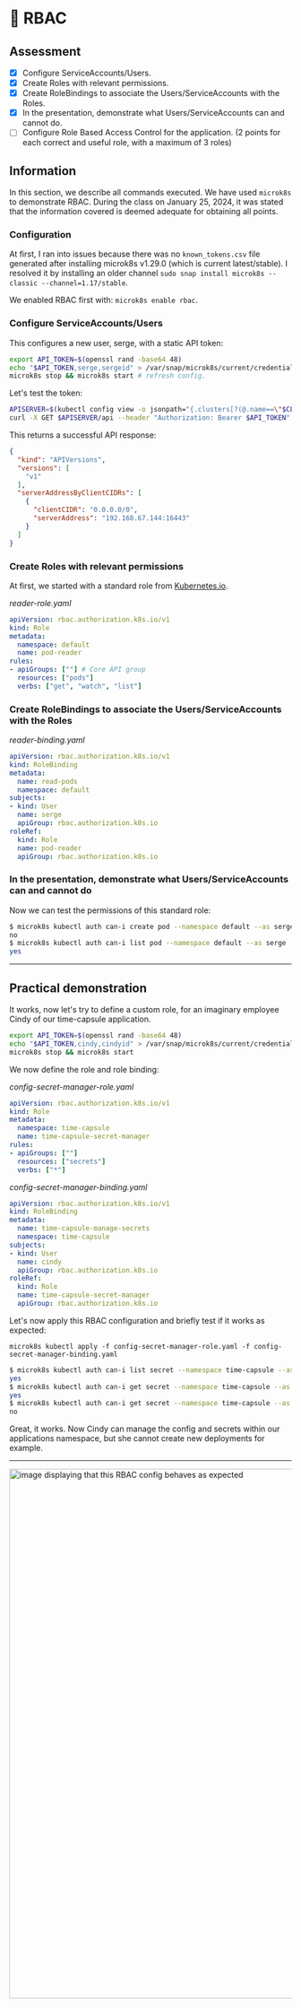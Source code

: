 # 🚧 RBAC

## Assessment
- [x] Configure ServiceAccounts/Users.
- [x] Create Roles with relevant permissions.
- [x] Create RoleBindings to associate the Users/ServiceAccounts with the Roles.
- [x] In the presentation, demonstrate what Users/ServiceAccounts can and cannot do.
- [ ] Configure Role Based Access Control for the application. (2 points for each correct and useful role, with a maximum of 3 roles)

## Information

In this section, we describe all commands executed. We have used `microk8s` to demonstrate RBAC. During the class on January 25, 2024, it was stated that the information covered is deemed adequate for obtaining all points.

### Configuration

At first, I ran into issues because there was no `known_tokens.csv` file generated after installing microk8s v1.29.0 (which is current latest/stable).
I resolved it by installing an older channel `sudo snap install microk8s --classic --channel=1.17/stable`.

We enabled RBAC first with: `microk8s enable rbac`. 

### Configure ServiceAccounts/Users

This configures a new user, serge, with a static API token:

```bash
export API_TOKEN=$(openssl rand -base64 48)
echo "$API_TOKEN,serge,sergeid" > /var/snap/microk8s/current/credentials/known_tokens.csv
microk8s stop && microk8s start # refresh config.
```

Let's test the token:

```bash
APISERVER=$(kubectl config view -o jsonpath="{.clusters[?(@.name==\"$CLUSTER_NAME\")].cluster.server}")
curl -X GET $APISERVER/api --header "Authorization: Bearer $API_TOKEN" --insecure
```

This returns a successful API response:
```json
{
  "kind": "APIVersions",
  "versions": [
    "v1"
  ],
  "serverAddressByClientCIDRs": [
    {
      "clientCIDR": "0.0.0.0/0",
      "serverAddress": "192.168.67.144:16443"
    }
  ]
}
```

### Create Roles with relevant permissions

At first, we started with a standard role from [Kubernetes.io](https://kubernetes.io/docs/reference/access-authn-authz/rbac/).

_reader-role.yaml_
```yaml
apiVersion: rbac.authorization.k8s.io/v1
kind: Role
metadata:
  namespace: default
  name: pod-reader
rules:
- apiGroups: [""] # Core API group
  resources: ["pods"]
  verbs: ["get", "watch", "list"]
```

### Create RoleBindings to associate the Users/ServiceAccounts with the Roles

_reader-binding.yaml_
```yaml
apiVersion: rbac.authorization.k8s.io/v1
kind: RoleBinding
metadata:
  name: read-pods
  namespace: default
subjects:
- kind: User
  name: serge
  apiGroup: rbac.authorization.k8s.io
roleRef:
  kind: Role 
  name: pod-reader 
  apiGroup: rbac.authorization.k8s.io
```

### In the presentation, demonstrate what Users/ServiceAccounts can and cannot do

Now we can test the permissions of this standard role:

```bash
$ microk8s kubectl auth can-i create pod --namespace default --as serge
no
$ microk8s kubectl auth can-i list pod --namespace default --as serge
yes
```

---

## Practical demonstration

It works, now let's try to define a custom role, for an imaginary employee Cindy of our time-capsule application.

```bash
export API_TOKEN=$(openssl rand -base64 48)
echo "$API_TOKEN,cindy,cindyid" > /var/snap/microk8s/current/credentials/known_tokens.csv
microk8s stop && microk8s start
```

We now define the role and role binding:

_config-secret-manager-role.yaml_
```yaml
apiVersion: rbac.authorization.k8s.io/v1
kind: Role
metadata:
  namespace: time-capsule
  name: time-capsule-secret-manager
rules:
- apiGroups: [""]
  resources: ["secrets"]
  verbs: ["*"]
```

_config-secret-manager-binding.yaml_
```yaml
apiVersion: rbac.authorization.k8s.io/v1
kind: RoleBinding
metadata:
  name: time-capsule-manage-secrets
  namespace: time-capsule
subjects:
- kind: User
  name: cindy
  apiGroup: rbac.authorization.k8s.io
roleRef:
  kind: Role
  name: time-capsule-secret-manager
  apiGroup: rbac.authorization.k8s.io
```

Let's now apply this RBAC configuration and briefly test if it works as expected:

`microk8s kubectl apply -f config-secret-manager-role.yaml -f config-secret-manager-binding.yaml`

```bash
$ microk8s kubectl auth can-i list secret --namespace time-capsule --as cindy
yes
$ microk8s kubectl auth can-i get secret --namespace time-capsule --as cindy
yes
$ microk8s kubectl auth can-i get secret --namespace time-capsule --as serge
no
```

Great, it works. Now Cindy can manage the config and secrets within our applications namespace, but she cannot create new deployments for example.

---

<img width="945" alt="image displaying that this RBAC config behaves as expected" src="https://github.com/sebastiaan-dev/time-capsule/assets/84989429/c8fbf1e3-a282-44b8-b5c6-0c0289ca5ba8">
